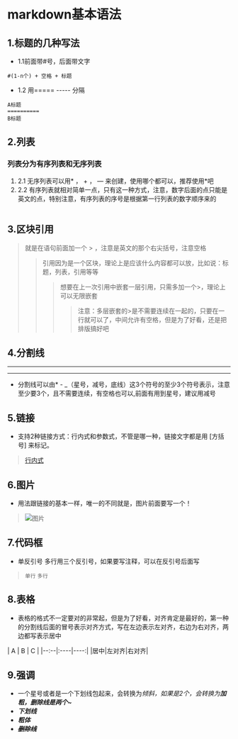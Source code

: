 ﻿# markdown基本语法
##  1.标题的几种写法
* 1.1前面带#号，后面带文字
```
#(1-n个) + 空格 + 标题
```
* 1.2 用===== ----- 分隔
```
A标题
==========
B标题
```

## 2.列表
### 列表分为有序列表和无序列表
1. 2.1 无序列表可以用* ， + ， — 来创建，使用哪个都可以，推荐使用*吧
2. 2.2 有序列表就相对简单一点，只有这一种方式，注意，数字后面的点只能是英文的点，特别注意，有序列表的序号是根据第一行列表的数字顺序来的
```
```

## 3.区块引用
> 就是在语句前面加一个 > ，注意是英文的那个右尖括号，注意空格
>> 引用因为是一个区块，理论上是应该什么内容都可以放，比如说：标题，列表，引用等等
>>> 想要在上一次引用中嵌套一层引用，只需多加一个>，理论上可以无限嵌套
>>>> 注意：多层嵌套的>是不需要连续在一起的，只要在一行就可以了，中间允许有空格，但是为了好看，还是把排版搞好吧

## 4.分割线
****
----
*  分割线可以由* - _（星号，减号，底线）这3个符号的至少3个符号表示，注意至少要3个，且不需要连续，有空格也可以,前面有用到星号，建议用减号

## 5.链接
*  支持2种链接方式：行内式和参数式，不管是哪一种，链接文字都是用 [方括号] 来标记。
> [行内式](https://github.com)

## 6.图片
*  用法跟链接的基本一样，唯一的不同就是，图片前面要写一个！
> ![图片](https://github.com)

## 7.代码框
* 单反引号 多行用三个反引号，如果要写注释，可以在反引号后面写
> `单行`
> ```多行```
>

## 8.表格 
* 表格的格式不一定要对的非常起，但是为了好看，对齐肯定是最好的，第一种的分割线后面的冒号表示对齐方式，写在左边表示左对齐，右边为右对齐，两边都写表示居中

 | A | B | C |
 |--:--|:----|----:|
 |居中|左对齐|右对齐|

## 9.强调
* 一个星号或者是一个下划线包起来，会转换为<em>倾斜，如果是2个，会转换为<strong>加粗，删除线是两个~
* *下划线*
* **粗体**
* ~~删除线~~


